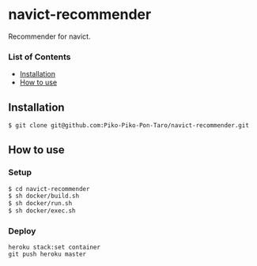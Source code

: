 # navict-recommender
Recommender for navict.

### List of Contents
* [Installation](https://github.com/Piko-Piko-Pon-Taro/navict-recommender#installation)
* [How to use](https://github.com/Piko-Piko-Pon-Taro/navict-recommender#how-to-use)

## Installation
```bash
$ git clone git@github.com:Piko-Piko-Pon-Taro/navict-recommender.git
```

## How to use
### Setup
```bash
$ cd navict-recommender
$ sh docker/build.sh
$ sh docker/run.sh
$ sh docker/exec.sh
```

### Deploy
```
heroku stack:set container
git push heroku master
```
